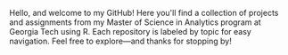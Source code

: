 Hello, and welcome to my GitHub!
Here you'll find a collection of projects and assignments from my Master of Science in Analytics program at Georgia Tech using R. Each repository is labeled by topic for easy navigation.
Feel free to explore—and thanks for stopping by!

